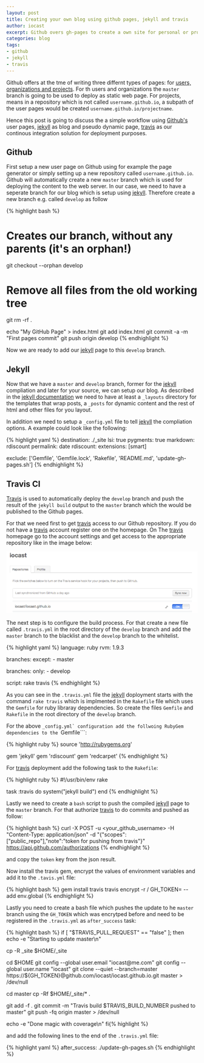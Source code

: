 ```yaml
---
layout: post
title: Creating your own blog using github pages, jekyll and travis
author: iocast
excerpt: Github overs gh-pages to create a own site for personal or project usage. Together with jekyll you are able to create your own blog and using Travis CI enables automatic building of your blog.
categories: blog
tags:
- github
- jekyll
- travis
---
```


Github offers at the tme of writing three differnt types of pages: for [users, organizations and projects][github-pages]. For th users and organizations the ```master``` branch is going to be used to deploy as static web page. For projects, means in a repository which is not called ```username.github.io```, a subpath of the user pages would be created ```username.github.io/projectname```.

Hence this post is going to discuss the a simple workflow using [Github's][github] user pages, [jekyll][] as blog and pseudo dynamic page, [travis][] as our continous integration solution for deployment purposes.

## Github

First setup a new user page on Github using for example the page generator or simply setting up a new repository called ```username.github.io```. Github will automatically create a new ```master``` branch which is used for deploying the content to the web server. In our case, we need to have a seperate branch for our blog which is setup using [jekyll][]. Therefore create a new branch e.g. called ```develop``` as follow

{% highlight bash %}
# Creates our branch, without any parents (it's an orphan!)
git checkout --orphan develop
# Remove all files from the old working tree
git rm -rf .

echo "My GitHub Page" > index.html
git add index.html
git commit -a -m "First pages commit"
git push origin develop
{% endhighlight %}

Now we are ready to add our [jekyll][] page to this ```develop``` branch.

## Jekyll

Now that we have a ```master``` and ```develop``` branch, former for the [jekyll][] compliation and later for your source, we can setup our blog. As described in the [jekyll documentation][jekyll-doc] we need to have at least a ```_layouts``` directory for the templates that wrap posts, a ```_posts``` for dynamic content and the rest of html and other files for you layout.

In addition we need to setup a ```_config.yml``` file to tell [jekyll][] the compliation options. A example could look like the following:

{% highlight yaml %}
destination: ./_site
lsi:         true
pygments:    true
markdown:    rdiscount
permalink:   date
rdiscount:
  extensions: [smart]

exclude: ['Gemfile', 'Gemfile.lock', 'Rakefile', 'README.md', 'update-gh-pages.sh']
{% endhighlight %}


## Travis CI

[Travis][travis] is used to automatically deploy the ```develop``` branch and push the result of the ```jekyll build``` output to the ```master``` branch which the would be published to the Github pages.

For that we need first to get [travis][] access to our Github repository. If you do not have a [travis][] account register one on the homepage. On The [travis][] homepage go to the account settings and get access to the appropriate repository like in the image below:

![alt text](/images/travis_repository_access.png "Travis Repository Access")

The next step is to configure the build process. For that create a new file called ```.travis.yml``` in the root directory of the ```develop``` branch and add the ```master``` branch to the blacklist and the ```develop``` branch to the whitelist.

{% highlight yaml %}
language: ruby
rvm: 1.9.3

branches:
  except:
    - master

branches:
  only:
    - develop

script: rake travis
{% endhighlight %}

As you can see in the ```.travis.yml``` file the [jekyll][] doployment starts with the command ```rake travis``` which is implmented in the ```Rakefile``` file which uses the ```Gemfile``` for ruby libraray dependencies. So create the files ```Gemfile``` and ```Rakefile``` in the root directory of the ```develop``` branch.

For the above ```_config.yml` configuration add the follwoing RubyGem dependencies to the ```Gemfile```:

{% highlight ruby %}
source 'http://rubygems.org'

gem 'jekyll'
gem 'rdiscount'
gem 'redcarpet'
{% endhighlight %}

For [travis][] deployment add the following task to the ```Rakefile```:

{% highlight ruby %}
#!/usr/bin/env rake

task :travis do
  system("jekyll build")
end
{% endhighlight %}

Lastly we need to create a ```bash``` script to push the compiled [jekyll][] page to the ```master``` branch. For that authorize [travis][] to do commits and pushed as follow:

{% highlight bash %}
curl -X POST -u <your_github_username> -H "Content-Type: application/json" -d "{\"scopes\":[\"public_repo\"],\"note\":\"token for pushing from travis\"}" https://api.github.com/authorizations
{% endhighlight %}

and copy the ```token``` key from the json result.

Now install the travis gem, encrypt the values of environment variables and add it to the ```.tavis.yml``` file:

{% highlight bash %}
gem install travis
travis encrypt -r <user>/<repository> GH_TOKEN=<token> --add env.global
{% endhighlight %}

Lastly you need to create a bash file which pushes the update to he ```master``` branch using the ```GH_TOKEN``` which was encrytped before and need to be registered in the ```.travis.yml``` as ```after_success``` task:

{% highlight bash %}
if [ "$TRAVIS_PULL_REQUEST" == "false" ]; then
  echo -e "Starting to update master\n"

  cp -R _site $HOME/_site

  cd $HOME
  git config --global user.email "iocast@me.com"
  git config --global user.name "iocast"
  git clone --quiet --branch=master https://${GH_TOKEN}@github.com/iocast/iocast.github.io.git master > /dev/null

  cd master
  cp -Rf $HOME/_site/* .

  git add -f .
  git commit -m "Travis build $TRAVIS_BUILD_NUMBER pushed to master"
  git push -fq origin master > /dev/null

  echo -e "Done magic with coverage\n"
fi{% highlight %}

and add the following lines to the end of the ```.travis.yml``` file:

{% highlight yaml %}
after_success: ./update-gh-pages.sh
{% endhighlight %}



[github]: http://github.com/ "Github"
[jekyll]: http://jekyllrb.com "Jekyll"
[travis]: http://travis-ci.org "Travis CI"
[github-pages]: https://help.github.com/articles/user-organization-and-project-pages "Github Pages (Help)"
[jekyll-doc]: http://jekyllrb.com/docs/home/ "Jekyll Documentation"
